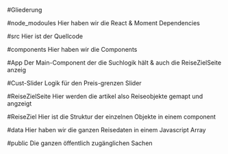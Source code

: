 #Gliederung

#node_modoules
Hier haben wir die React & Moment Dependencies

#src
Hier ist der Quellcode

#components
Hier haben wir die Components

#App
Der Main-Component der die Suchlogik hält & auch die ReiseZielSeite anzeig

#Cust-Slider
Logik für den Preis-grenzen Slider

#ReiseZielSeite
Hier werden die artikel also Reiseobjekte gemapt und angzeigt

#ReiseZiel
Hier ist die Struktur der einzelnen Objekte in einem component

#data
Hier haben wir die ganzen Reisedaten in einem Javascript Array

#public
Die ganzen öffentlich zugänglichen Sachen